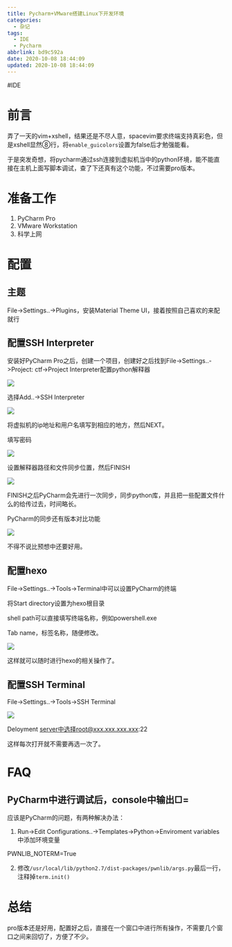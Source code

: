 ```yaml
---
title: Pycharm+VMware搭建Linux下开发环境
categories:
  - 杂记
tags:
  - IDE
  - Pycharm
abbrlink: bd9c592a
date: 2020-10-08 18:44:09
updated: 2020-10-08 18:44:09
---
```

#IDE 
# 前言

  

弄了一天的vim+xshell，结果还是不尽人意，spacevim要求终端支持真彩色，但是xshell显然⑧行，将`enable_guicolors`设置为false后才勉强能看。

  

于是突发奇想，将pycharm通过ssh连接到虚拟机当中的python环境，能不能直接在主机上面写脚本调试，查了下还真有这个功能，不过需要pro版本。

  

# 准备工作

  

1.  PyCharm Pro
2.  VMware Workstation
3.  科学上网

  

# 配置

  

## 主题

  

File->Settings..->Plugins，安装Material Theme UI，接着按照自己喜欢的来配就行

  

## 配置SSH Interpreter

  

安装好PyCharm Pro之后，创建一个项目，创建好之后找到File->Settings..->Project: ctf->Project Interpreter配置python解释器

  

![](https://cdn.nlark.com/yuque/0/2020/png/2658344/1602153037485-394af4f2-19fa-4fc5-bf3d-39ae5070cc1e.png)

  

选择Add..->SSH Interpreter

  

![](https://cdn.nlark.com/yuque/0/2020/png/2658344/1602153038413-b7c8f816-bc23-4b7d-8bd8-b942a9a3bc7a.png)

  

将虚拟机的ip地址和用户名填写到相应的地方，然后NEXT。

  

填写密码

  

![](https://cdn.nlark.com/yuque/0/2020/png/2658344/1602153037359-53ad4c7a-e476-4f78-a933-0c20d1a5599a.png)

  

设置解释器路径和文件同步位置，然后FINISH

  

![](https://cdn.nlark.com/yuque/0/2020/png/2658344/1602153037610-0c30b0ee-f187-4e09-b062-efe90dbd551b.png)

  

FINISH之后PyCharm会先进行一次同步，同步python库，并且把一些配置文件什么的给传过去，时间略长。

  

PyCharm的同步还有版本对比功能

  

![](https://cdn.nlark.com/yuque/0/2020/png/2658344/1602153039519-485d68c3-bdd4-4077-b6e2-803a96d51c72.png)

  

不得不说比预想中还要好用。

  

## 配置hexo

  

File->Settings..->Tools->Terminal中可以设置PyCharm的终端

  

将Start directory设置为hexo根目录

  

shell path可以直接填写终端名称，例如powershell.exe

  

Tab name，标签名称，随便修改。

  

![](https://cdn.nlark.com/yuque/0/2020/png/2658344/1602153037444-308883fb-4fa7-4e19-b28f-8dc1e5bc9836.png)

  

这样就可以随时进行hexo的相关操作了。

  

## 配置SSH Terminal

  

File->Settings..->Tools->SSH Terminal

  

![](https://cdn.nlark.com/yuque/0/2020/png/2658344/1602153037542-9d00c3ac-9446-4e4a-87fe-aabca5182ef0.png)

  

Deloyment server中选择root@xxx.xxx.xxx.xxx:22

  

这样每次打开就不需要再选一次了。

  

# FAQ

  

## PyCharm中进行调试后，console中输出□=

  

应该是PyCharm的问题，有两种解决办法：

  

1.  Run->Edit Configurations..->Templates->Python->Enviroment variables中添加环境变量

PWNLIB_NOTERM=True

2.  修改`/usr/local/lib/python2.7/dist-packages/pwnlib/args.py`最后一行，注释掉`term.init()`

  

# 总结

  

pro版本还是好用，配置好之后，直接在一个窗口中进行所有操作，不需要几个窗口之间来回切了，方便了不少。